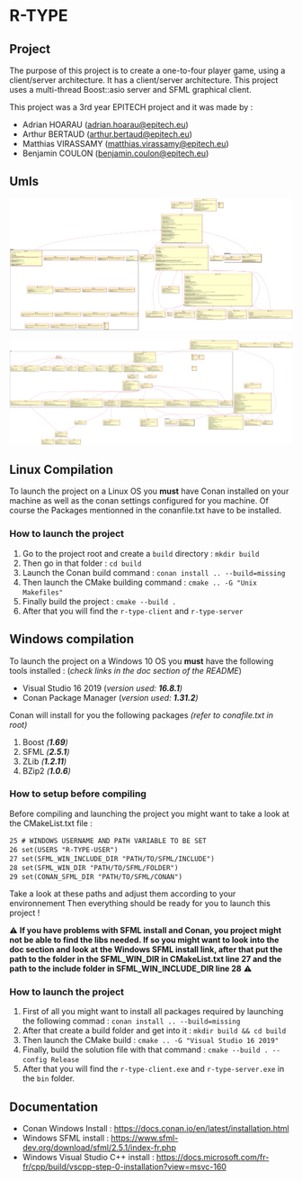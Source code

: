 # R-TYPE

## Project
The purpose of this project is to create a one-to-four player game, using a client/server architecture. It has a client/server architecture.
This project uses a multi-thread Boost::asio server and SFML graphical client.

This project was a 3rd year EPITECH project and it was made by :
- Adrian HOARAU (adrian.hoarau@epitech.eu)
- Arthur BERTAUD (arthur.bertaud@epitech.eu)
- Matthias VIRASSAMY (matthias.virassamy@epitech.eu)
- Benjamin COULON (benjamin.coulon@epitech.eu)

## Umls

![](doc/clientUml.svg)

![](doc/serverUml.svg)

## Linux Compilation
To launch the project on a Linux OS you **must** have Conan installed on your machine as well as the conan settings configured for you machine.
Of course the Packages mentionned in the conanfile.txt have to be installed.
 
 ### How to launch the project
 1. Go to the project root and create a `build` directory : `mkdir build`
 2. Then go in that folder : `cd build`
 3. Launch the Conan build command : `conan install .. --build=missing`
 4. Then launch the CMake building command : `cmake .. -G "Unix Makefiles"`
 5. Finally build the project : `cmake --build .`
 6. After that you will find the `r-type-client` and `r-type-server`
## Windows compilation
To launch the project on a Windows 10 OS you **must** have the following tools installed : (_check links in the doc section of the README_)

 - Visual Studio 16 2019 (_version used: **16.8.1**)_
 - Conan Package Manager  (_version used: **1.31.2**)_

Conan will install for you the following packages _(refer to conafile.txt in root)_
 1. Boost _(**1.69**)_
 2. SFML _(**2.5.1**)_
 3. ZLib _(**1.2.11**)_
 4. BZip2 _(**1.0.6**)_

### How to setup before compiling
Before compiling and launching the project you might want to take a look at the CMakeList.txt file :

	25 # WINDOWS USERNAME AND PATH VARIABLE TO BE SET
	26 set(USERS "R-TYPE-USER")
	27 set(SFML_WIN_INCLUDE_DIR "PATH/TO/SFML/INCLUDE")
	28 set(SFML_WIN_DIR "PATH/TO/SFML/FOLDER")
	29 set(CONAN_SFML_DIR "PATH/TO/SFML/CONAN")

Take a look at these paths and adjust them according to your environnement
Then everything should be ready for you to launch this project !

:warning: **If you have problems with SFML install and Conan, you project might not be able to find the libs needed. If so you might want to look into the doc section and look at the Windows SFML install link, after that put the path to the folder in the SFML_WIN_DIR in CMakeList.txt line 27 and the path to the include folder in SFML_WIN_INCLUDE_DIR line 28** :warning:

 
### How to launch the project
 1. First of all you might want to install all packages required by launching the following commad : `conan install .. --build=missing`
 2. After that create a build folder and get into it : `mkdir build && cd build`
 3. Then launch the CMake build : `cmake .. -G "Visual Studio 16 2019"`
 4. Finally, build the solution file with that command : `cmake --build . --config Release`
 5. After that you will find the `r-type-client.exe` and `r-type-server.exe` in the `bin` folder.

## Documentation
 - Conan Windows Install : https://docs.conan.io/en/latest/installation.html 
 - Windows SFML install : https://www.sfml-dev.org/download/sfml/2.5.1/index-fr.php
 - Windows Visual Studio C++ install : https://docs.microsoft.com/fr-fr/cpp/build/vscpp-step-0-installation?view=msvc-160

